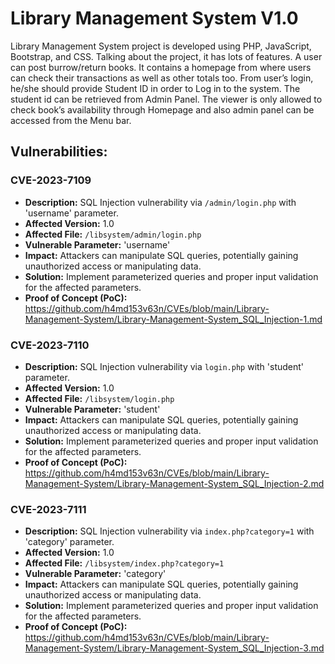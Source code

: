 # Library Management System V1.0
Library Management System project is developed using PHP, JavaScript, Bootstrap, and CSS. Talking about the project, it has lots of features. A user can post burrow/return books. It contains a homepage from where users can check their transactions as well as other totals too. From user’s login, he/she should provide Student ID in order to Log in to the system. The student id can be retrieved from Admin Panel. The viewer is only allowed to check book’s availability through Homepage and also admin panel can be accessed from the Menu bar.

## Vulnerabilities:

### CVE-2023-7109
+ **Description:** SQL Injection vulnerability via `/admin/login.php` with 'username' parameter.
+ **Affected Version:** 1.0
+ **Affected File:** `/libsystem/admin/login.php`
+ **Vulnerable Parameter:** 'username'
+ **Impact:** Attackers can manipulate SQL queries, potentially gaining unauthorized access or manipulating data.
+ **Solution:** Implement parameterized queries and proper input validation for the affected parameters.
+ **Proof of Concept (PoC):** https://github.com/h4md153v63n/CVEs/blob/main/Library-Management-System/Library-Management-System_SQL_Injection-1.md

### CVE-2023-7110
+ **Description:** SQL Injection vulnerability via `login.php` with 'student' parameter.
+ **Affected Version:** 1.0
+ **Affected File:** `/libsystem/login.php`
+ **Vulnerable Parameter:** 'student'
+ **Impact:** Attackers can manipulate SQL queries, potentially gaining unauthorized access or manipulating data.
+ **Solution:** Implement parameterized queries and proper input validation for the affected parameters.
+ **Proof of Concept (PoC):** https://github.com/h4md153v63n/CVEs/blob/main/Library-Management-System/Library-Management-System_SQL_Injection-2.md

### CVE-2023-7111
+ **Description:** SQL Injection vulnerability via `index.php?category=1` with 'category' parameter.
+ **Affected Version:** 1.0
+ **Affected File:** `/libsystem/index.php?category=1`
+ **Vulnerable Parameter:** 'category'
+ **Impact:** Attackers can manipulate SQL queries, potentially gaining unauthorized access or manipulating data.
+ **Solution:** Implement parameterized queries and proper input validation for the affected parameters.
+ **Proof of Concept (PoC):** https://github.com/h4md153v63n/CVEs/blob/main/Library-Management-System/Library-Management-System_SQL_Injection-3.md

